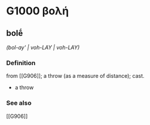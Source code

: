 # G1000 βολή

## bolḗ

_(bol-ay' | voh-LAY | voh-LAY)_

### Definition

from [[G906]]; a throw (as a measure of distance); cast.

- a throw

### See also

[[G906]]

